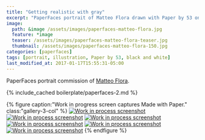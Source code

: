 ```yaml
---
title: "Getting realistic with gray"
excerpt: "PaperFaces portrait of Matteo Flora drawn with Paper by 53 on an iPad."
image: 
  path: &image /assets/images/paperfaces-matteo-flora.jpg 
  feature: *image
  teaser: /assets/images/paperfaces-matteo-flora-teaser.jpg
  thumbnail: /assets/images/paperfaces-matteo-flora-150.jpg
categories: [paperfaces]
tags: [portrait, illustration, Paper by 53, black and white]
last_modified_at: 2017-01-17T15:55:31-05:00
---
```


PaperFaces portrait commission of [Matteo Flora](http://mgpf.it/).

{% include_cached boilerplate/paperfaces-2.md %}

{% figure caption:"Work in progress screen captures Made with Paper." class:"gallery-3-col" %}
[![Work in process screenshot](/assets/images/paperfaces-matteo-flora-process-1-600.jpg)](/assets/images/paperfaces-matteo-flora-process-1-lg.jpg)
[![Work in process screenshot](/assets/images/paperfaces-matteo-flora-process-2-600.jpg)](/assets/images/paperfaces-matteo-flora-process-2-lg.jpg)
[![Work in process screenshot](/assets/images/paperfaces-matteo-flora-process-3-600.jpg)](/assets/images/paperfaces-matteo-flora-process-3-lg.jpg)
[![Work in process screenshot](/assets/images/paperfaces-matteo-flora-process-4-600.jpg)](/assets/images/paperfaces-matteo-flora-process-4-lg.jpg)
[![Work in process screenshot](/assets/images/paperfaces-matteo-flora-process-5-600.jpg)](/assets/images/paperfaces-matteo-flora-process-5-lg.jpg)
[![Work in process screenshot](/assets/images/paperfaces-matteo-flora-process-6-600.jpg)](/assets/images/paperfaces-matteo-flora-process-6-lg.jpg)
{% endfigure %}
